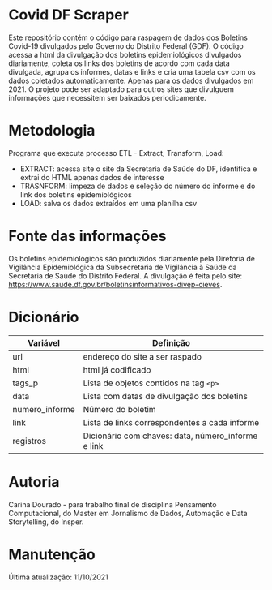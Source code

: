 # Covid DF Scraper
Este repositório contém o código para raspagem de dados dos Boletins Covid-19 divulgados pelo Governo do Distrito Federal (GDF). O código acessa a html da divulgação dos boletins epidemiológicos divulgados diariamente, coleta os links dos boletins de acordo com cada data divulgada, agrupa os informes, datas e links e cria uma tabela csv com os dados coletados automaticamente. Apenas para os dados divulgados em 2021. O projeto pode ser adaptado para outros sites que divulguem informações que necessitem ser baixados periodicamente.

# Metodologia
Programa que executa processo ETL - Extract, Transform, Load:
- EXTRACT: acessa site o site da Secretaria de Saúde do DF, identifica e extrai do HTML apenas dados de interesse 
- TRASNFORM: limpeza de dados e seleção do número do informe e do link dos boletins epidemiológicos
- LOAD: salva os dados extraídos em uma planilha csv

# Fonte das informações
Os boletins epidemiológicos são produzidos diariamente pela Diretoria de Vigilância Epidemiológica da Subsecretaria de Vigilância à Saúde da Secretaria de Saúde do Distrito Federal. A divulgação é feita pelo site: https://www.saude.df.gov.br/boletinsinformativos-divep-cieves.

# Dicionário

|         Variável       |      Definição        |
|------------------------|-------------------------------|
|url|endereço do site a ser raspado|
|html|html já codificado|
|tags_p|Lista de objetos contidos na tag `<p>`|
|data|Lista com datas de divulgação dos boletins|
|numero_informe| Número do boletim|
|link|Lista de links correspondentes a cada informe|
|registros|Dicionário com chaves: data, número_informe e link|


# Autoria
Carina Dourado - para trabalho final de disciplina Pensamento Computacional, do Master em Jornalismo de Dados, Automação e Data Storytelling, do Insper.

# Manutenção
Última atualização: 11/10/2021
